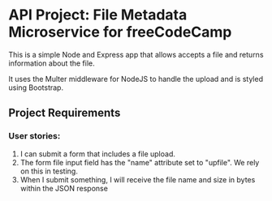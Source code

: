
# API Project: File Metadata Microservice for freeCodeCamp

This is a simple Node and Express app that allows accepts a file and returns information about the file.

It uses the Multer middleware for NodeJS to handle the upload and is styled using Bootstrap.



## Project Requirements

###  User stories:
1. I can submit a form that includes a file upload.
2. The form file input field  has the "name" attribute set to "upfile". We rely on this in testing.
3. When I submit something, I will receive the file name and size in bytes within the JSON response

